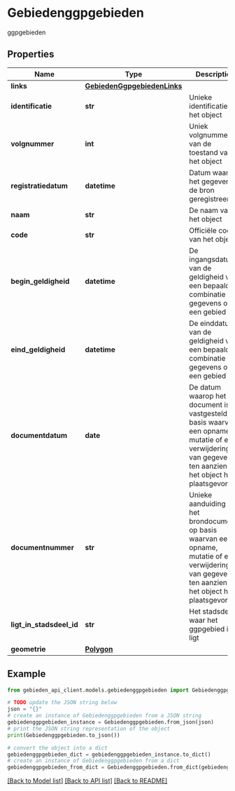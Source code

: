 # Gebiedenggpgebieden

ggpgebieden

## Properties

Name | Type | Description | Notes
------------ | ------------- | ------------- | -------------
**links** | [**GebiedenGgpgebiedenLinks**](GebiedenGgpgebiedenLinks.md) |  | 
**identificatie** | **str** | Unieke identificatie van het object | 
**volgnummer** | **int** | Uniek volgnummer van de toestand van het object | 
**registratiedatum** | **datetime** | Datum waarop het gegeven in de bron geregistreerd is | [optional] 
**naam** | **str** | De naam van het object | [optional] 
**code** | **str** | Officiële code van het object | [optional] 
**begin_geldigheid** | **datetime** | De ingangsdatum van de geldigheid van een bepaalde combinatie van gegevens over een gebied | [optional] 
**eind_geldigheid** | **datetime** | De einddatum van de geldigheid van een bepaalde combinatie van gegevens over een gebied | [optional] 
**documentdatum** | **date** | De datum waarop het document is vastgesteld, op basis waarvan een opname, mutatie of een verwijdering van gegevens ten aanzien van het object heeft plaatsgevonden | [optional] 
**documentnummer** | **str** | Unieke aanduiding van het brondocument op basis waarvan een opname, mutatie of een verwijdering van gegevens ten aanzien van het object heeft plaatsgevonden | [optional] 
**ligt_in_stadsdeel_id** | **str** | Het stadsdeel waar het ggpgebied in ligt | [readonly] 
**geometrie** | [**Polygon**](Polygon.md) |  | [optional] 

## Example

```python
from gebieden_api_client.models.gebiedenggpgebieden import Gebiedenggpgebieden

# TODO update the JSON string below
json = "{}"
# create an instance of Gebiedenggpgebieden from a JSON string
gebiedenggpgebieden_instance = Gebiedenggpgebieden.from_json(json)
# print the JSON string representation of the object
print(Gebiedenggpgebieden.to_json())

# convert the object into a dict
gebiedenggpgebieden_dict = gebiedenggpgebieden_instance.to_dict()
# create an instance of Gebiedenggpgebieden from a dict
gebiedenggpgebieden_from_dict = Gebiedenggpgebieden.from_dict(gebiedenggpgebieden_dict)
```
[[Back to Model list]](../README.md#documentation-for-models) [[Back to API list]](../README.md#documentation-for-api-endpoints) [[Back to README]](../README.md)


